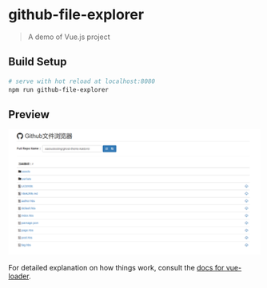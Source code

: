 # github-file-explorer

> A demo of Vue.js project

## Build Setup

``` bash
# serve with hot reload at localhost:8080
npm run github-file-explorer
```

## Preview

![img](./preview.png)

For detailed explanation on how things work, consult the [docs for vue-loader](http://vuejs.github.io/vue-loader).
